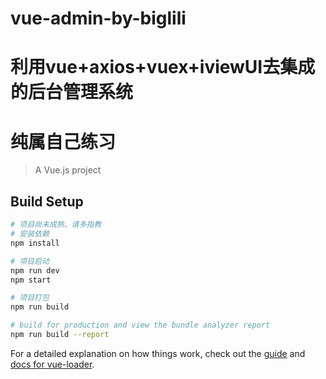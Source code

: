 # vue-admin-by-biglili
# 利用vue+axios+vuex+iviewUI去集成的后台管理系统
# 纯属自己练习


> A Vue.js project

## Build Setup

``` bash
# 项目尚未成熟、请多指教
# 安装依赖
npm install

# 项目启动
npm run dev
npm start

# 项目打包
npm run build

# build for production and view the bundle analyzer report
npm run build --report
```

For a detailed explanation on how things work, check out the [guide](http://vuejs-templates.github.io/webpack/) and [docs for vue-loader](http://vuejs.github.io/vue-loader).

